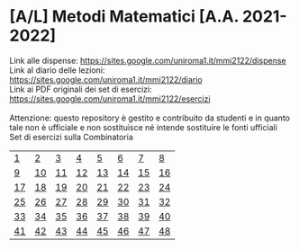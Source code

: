 # [A/L] Metodi Matematici [A.A. 2021-2022]

Link alle dispense: https://sites.google.com/uniroma1.it/mmi2122/dispense <br/>
Link al diario delle lezioni: https://sites.google.com/uniroma1.it/mmi2122/diario <br/>
Link ai PDF originali dei set di esercizi: https://sites.google.com/uniroma1.it/mmi2122/esercizi <br/>
<br/>
Attenzione: questo repository è gestito e contribuito da studenti e in quanto tale non è ufficiale e non sostituisce né intende sostituire le fonti ufficiali
<br/>
Set di esercizi sulla Combinatoria

|    |    |    |    |    |     |    |    |
|----|----|----|----|----|-----|----|----|
| [1](../../issues/02)  | [2](../../issues/03)  | [3](../../issues/04)  | [4](../../issues/05)  | [5](../../issues/06)  | [6](../../issues/07)  | [7](../../issues/08)  | [8](../../issues/09)  |
| [9](../../issues/10)  | [10](../../issues/11) | [11](../../issues/12) | [12](../../issues/13) | [13](../../issues/14) | [14](../../issues/15)  | [15](../../issues/16) | [16](../../issues/17) |
| [17](../../issues/18) | [18](../../issues/19) | [19](../../issues/20) | [20](../../issues/21) | [21](../../issues/22) | [22](../../issues/23)  | [23](../../issues/24) | [24](../../issues/25) |
| [25](../../issues/26) | [26](../../issues/27) | [27](../../issues/28) | [28](../../issues/29) | [29](../../issues/30) | [30](../../issues/31)  | [31](../../issues/32) | [32](../../issues/33) |
| [33](../../issues/34) | [34](../../issues/35) | [35](../../issues/36) | [36](../../issues/37) | [37](../../issues/38) | [38](../../issues/39) | [39](../../issues/40) | [40](../../issues/41) |
| [41](../../issues/42) | [42](../../issues/43) | [43](../../issues/44) | [44](../../issues/45) | [45](../../issues/46) | [46](../../issues/47)  | [47](../../issues/48) | [48](https://github.com/sapienzastudentsnetwork/mmi2122/issues/49) |
